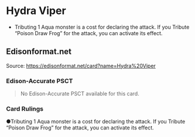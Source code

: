 # Hydra Viper

*   Tributing 1 Aqua monster is a cost for declaring the attack. If you Tribute “Poison Draw Frog” for the attack, you can activate its effect.

## Edisonformat.net

Source: https://edisonformat.net/card?name=Hydra%20Viper

### Edison-Accurate PSCT

> No Edison-Accurate PSCT available for this card.

### Card Rulings

●Tributing 1 Aqua monster is a cost for declaring the attack. If you Tribute “Poison Draw Frog” for the attack, you can activate its effect.
            